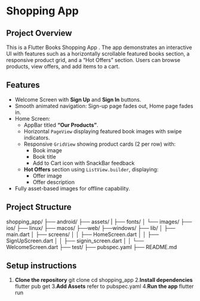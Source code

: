 # Shopping App

## Project Overview
This is a Flutter Books Shopping App . The app demonstrates an interactive UI with features such as a horizontally scrollable featured books section, a responsive product grid, and a “Hot Offers” section. Users can browse products, view offers, and add items to a cart.

## Features
- Welcome Screen with **Sign Up** and **Sign In** buttons.
- Smooth animated navigation: Sign-up page fades out, Home page fades in.
- Home Screen:
  - AppBar titled **“Our Products”**.
  - Horizontal `PageView` displaying featured book images with swipe indicators.
  - Responsive `GridView` showing product cards (2 per row) with:
    - Book image
    - Book title
    - Add to Cart icon with SnackBar feedback
  - **Hot Offers** section using `ListView.builder`, displaying:
    - Offer image
    - Offer description
- Fully asset-based images for offline capability.

## Project Structure
shopping_app/
├── android/
├── assets/
|  ├── fonts/
│  └── images/ 
├── ios/
├── linux/
├── macos/
├──web/
├──windows/
├── lib/
│ ├── main.dart
│ ├── screens/
│ │ ├── HomeScreen.dart
│ │ ├── SignUpScreen.dart
│ │ ├── signin_screen.dart
│ │ └── WelcomeScreen.dart
├── test/
├── pubspec.yaml 
├── README.md

## Setup instructions
1. **Clone the repository**
   git clone <repository-url>
   cd shopping_app
2.**Install dependencies**
   flutter pub get
3.**Add Assets**
   refer to pubspec.yaml
4.**Run the app**
   flutter run   

